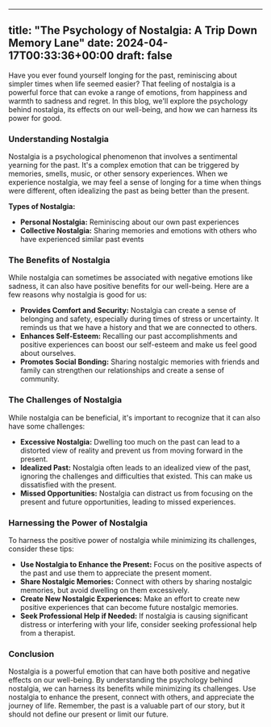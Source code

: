 
---
title: "The Psychology of Nostalgia: A Trip Down Memory Lane"
date: 2024-04-17T00:33:36+00:00
draft: false
---

Have you ever found yourself longing for the past, reminiscing about simpler times when life seemed easier? That feeling of nostalgia is a powerful force that can evoke a range of emotions, from happiness and warmth to sadness and regret. In this blog, we'll explore the psychology behind nostalgia, its effects on our well-being, and how we can harness its power for good.

### Understanding Nostalgia

Nostalgia is a psychological phenomenon that involves a sentimental yearning for the past. It's a complex emotion that can be triggered by memories, smells, music, or other sensory experiences. When we experience nostalgia, we may feel a sense of longing for a time when things were different, often idealizing the past as being better than the present.

**Types of Nostalgia:**

* **Personal Nostalgia:** Reminiscing about our own past experiences
* **Collective Nostalgia:** Sharing memories and emotions with others who have experienced similar past events

### The Benefits of Nostalgia

While nostalgia can sometimes be associated with negative emotions like sadness, it can also have positive benefits for our well-being. Here are a few reasons why nostalgia is good for us:

* **Provides Comfort and Security:** Nostalgia can create a sense of belonging and safety, especially during times of stress or uncertainty. It reminds us that we have a history and that we are connected to others.
* **Enhances Self-Esteem:** Recalling our past accomplishments and positive experiences can boost our self-esteem and make us feel good about ourselves.
* **Promotes Social Bonding:** Sharing nostalgic memories with friends and family can strengthen our relationships and create a sense of community.

### The Challenges of Nostalgia

While nostalgia can be beneficial, it's important to recognize that it can also have some challenges:

* **Excessive Nostalgia:** Dwelling too much on the past can lead to a distorted view of reality and prevent us from moving forward in the present.
* **Idealized Past:** Nostalgia often leads to an idealized view of the past, ignoring the challenges and difficulties that existed. This can make us dissatisfied with the present.
* **Missed Opportunities:** Nostalgia can distract us from focusing on the present and future opportunities, leading to missed experiences.

### Harnessing the Power of Nostalgia

To harness the positive power of nostalgia while minimizing its challenges, consider these tips:

* **Use Nostalgia to Enhance the Present:** Focus on the positive aspects of the past and use them to appreciate the present moment.
* **Share Nostalgic Memories:** Connect with others by sharing nostalgic memories, but avoid dwelling on them excessively.
* **Create New Nostalgic Experiences:** Make an effort to create new positive experiences that can become future nostalgic memories.
* **Seek Professional Help if Needed:** If nostalgia is causing significant distress or interfering with your life, consider seeking professional help from a therapist.

### Conclusion

Nostalgia is a powerful emotion that can have both positive and negative effects on our well-being. By understanding the psychology behind nostalgia, we can harness its benefits while minimizing its challenges. Use nostalgia to enhance the present, connect with others, and appreciate the journey of life. Remember, the past is a valuable part of our story, but it should not define our present or limit our future.